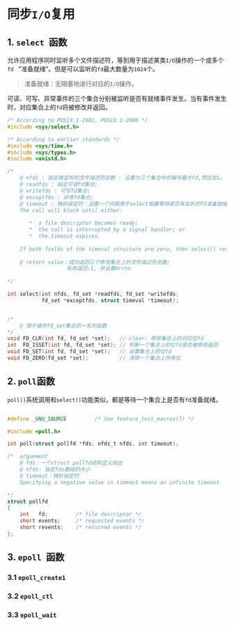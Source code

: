 # 同步`I/O`复用

## 1. `select `函数

允许应用程序同时监听多个文件描述符，等到用于描述某类`I/O`操作的一个或多个`fd ` "准备就绪"。但是可以监听的`fd`最大数量为`1024`个。

>   准备就绪：无阻塞地进行对应的`I/O`操作。

可读、可写、异常事件的三个集合分别被监听是否有就绪事件发生。当有事件发生时，对应集合上的`fd`将被修改并返回。

```c
/* According to POSIX.1-2001, POSIX.1-2008 */
#include <sys/select.h>

/* According to earlier standards */
#include <sys/time.h>
#include <sys/types.h>
#include <unistd.h>

/*
	@ nfds : 指定被监听的文件描述符总数 : 设置为三个集合中的编号最大fd,然后加1。
	@ readfds : 指定可读fd集合;
	@ writefds : 可写fd集合;
	@ exceptfds : 异常fd集合;
	@ timeout : 微妙级定时：设置一个间隔用于select阻塞等待是否有监听的fd准备就绪。
	The call will block until either:
	
       *  a file descriptor becomes ready;
       *  the call is interrupted by a signal handler; or
       *  the timeout expires.
       
    If both fields of the timeval structure are zero, then select() returns immediately.  (This is useful for polling.)  If timeout is 		NULL (no timeout), select() can block indefinitely.
    
	@ return value：成功返回三个修改集合上的文件描述符总数;
				   失败返回-1, 并设置errno
	
*/

int select(int nfds, fd_set *readfds, fd_set *writefds,
           fd_set *exceptfds, struct timeval *timeout);


/*
	@ 用于操作fd_set集合的一系列函数
*/
void FD_CLR(int fd, fd_set *set);	// clear: 移除集合上的对应位fd
int  FD_ISSET(int fd, fd_set *set);	// 判断一个集合上的位fd是否被修改返回
void FD_SET(int fd, fd_set *set);	// 设置集合上的位fd
void FD_ZERO(fd_set *set);			// 清除一个集合上所有位

```

## 2. `poll`函数

`poll()`系统调用和`select()`功能类似，都是等待一个集合上是否有`fd`准备就绪。

```c

#define _GNU_SOURCE         /* See feature_test_macros(7) */

#include <poll.h>

int poll(struct pollfd *fds, nfds_t nfds, int timeout);

/*	arguement
	@ fds：一个struct pollfd结构定义给出
	@ nfds: 指定fds数组的大小
	@ timeout：微妙级定时
	Specifying a negative value in timeout means an infinite timeout.  Specifying a timeout of zero causes poll() to return immediately, 		even if no file descriptors are ready.

*/
struct pollfd 
{
    int   fd;         /* file descriptor */
    short events;     /* requested events */
    short revents;    /* returned events */
};


```

## 3. `epoll `函数

### 3.1 `epoll_create1`

### 3.2 `epoll_ctl`

### 3.3 `epoll_wait`

